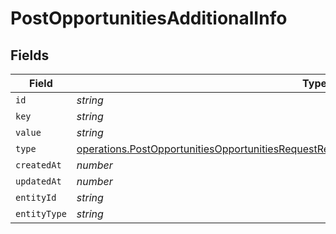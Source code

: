 # PostOpportunitiesAdditionalInfo


## Fields

| Field                                                                                                                                                                                                          | Type                                                                                                                                                                                                           | Required                                                                                                                                                                                                       | Description                                                                                                                                                                                                    |
| -------------------------------------------------------------------------------------------------------------------------------------------------------------------------------------------------------------- | -------------------------------------------------------------------------------------------------------------------------------------------------------------------------------------------------------------- | -------------------------------------------------------------------------------------------------------------------------------------------------------------------------------------------------------------- | -------------------------------------------------------------------------------------------------------------------------------------------------------------------------------------------------------------- |
| `id`                                                                                                                                                                                                           | *string*                                                                                                                                                                                                       | :heavy_minus_sign:                                                                                                                                                                                             | N/A                                                                                                                                                                                                            |
| `key`                                                                                                                                                                                                          | *string*                                                                                                                                                                                                       | :heavy_minus_sign:                                                                                                                                                                                             | N/A                                                                                                                                                                                                            |
| `value`                                                                                                                                                                                                        | *string*                                                                                                                                                                                                       | :heavy_minus_sign:                                                                                                                                                                                             | N/A                                                                                                                                                                                                            |
| `type`                                                                                                                                                                                                         | [operations.PostOpportunitiesOpportunitiesRequestRequestBodyOwnerSocialLinksAdditionalInfoType](../../models/operations/postopportunitiesopportunitiesrequestrequestbodyownersociallinksadditionalinfotype.md) | :heavy_minus_sign:                                                                                                                                                                                             | N/A                                                                                                                                                                                                            |
| `createdAt`                                                                                                                                                                                                    | *number*                                                                                                                                                                                                       | :heavy_minus_sign:                                                                                                                                                                                             | N/A                                                                                                                                                                                                            |
| `updatedAt`                                                                                                                                                                                                    | *number*                                                                                                                                                                                                       | :heavy_minus_sign:                                                                                                                                                                                             | N/A                                                                                                                                                                                                            |
| `entityId`                                                                                                                                                                                                     | *string*                                                                                                                                                                                                       | :heavy_minus_sign:                                                                                                                                                                                             | N/A                                                                                                                                                                                                            |
| `entityType`                                                                                                                                                                                                   | *string*                                                                                                                                                                                                       | :heavy_minus_sign:                                                                                                                                                                                             | N/A                                                                                                                                                                                                            |